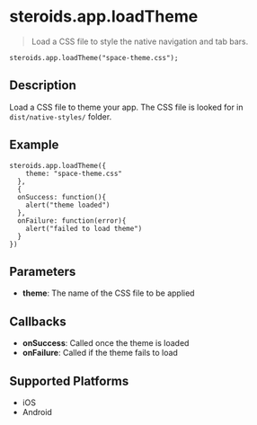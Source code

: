 steroids.app.loadTheme
=================

  > Load a CSS file to style the native navigation and tab bars.

    steroids.app.loadTheme("space-theme.css");

Description
-----------

Load a CSS file to theme your app. The CSS file is looked for in `dist/native-styles/` folder.

Example
-------

    steroids.app.loadTheme({
        theme: "space-theme.css"
      },
      {
      onSuccess: function(){
        alert("theme loaded")
      },
      onFailure: function(error){
        alert("failed to load theme")
      }
    })

Parameters
----------

- __theme__: The name of the CSS file to be applied

Callbacks
---------

- __onSuccess__: Called once the theme is loaded
- __onFailure__: Called if the theme fails to load

Supported Platforms
-------------------

- iOS
- Android
